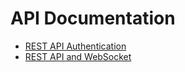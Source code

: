 # API Documentation

- [REST API Authentication](./sign.md)
- [REST API and WebSocket](./api-en.md)
